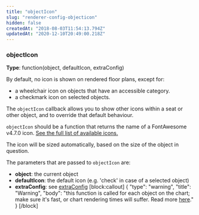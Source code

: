 ```yaml
---
title: "objectIcon"
slug: "renderer-config-objecticon"
hidden: false
createdAt: "2018-08-03T11:54:13.794Z"
updatedAt: "2020-12-10T20:49:00.218Z"
---
```

### objectIcon
**Type**: function(object, defaultIcon, extraConfig)

By default, no icon is shown on rendered floor plans, except for: 

* a wheelchair icon on objects that have an accessible category.   
* a checkmark icon on selected objects.

The `objectIcon` callback allows you to show other icons within a seat or other object, and to override that default behaviour.
 
`objectIcon` should be a function that returns the name of a FontAwesome v4.7.0 icon. [See the full list of available icons.](https://fontawesome.com/v4.7.0/icons/)

The icon will be sized automatically, based on the size of the object in question.

The parameters that are passed to `objectIcon` are:

* **object**: the current object
* **defaultIcon**: the default icon (e.g. &#39;check&#39; in case of a selected object)
* **extraConfig**: see [extraConfig](doc:renderer-config-extraconfig) 
[block:callout]
{
  &quot;type&quot;: &quot;warning&quot;,
  &quot;title&quot;: &quot;Warning&quot;,
  &quot;body&quot;: &quot;this function is called for each object on the chart; make sure it&#39;s fast, or chart rendering times will suffer. Read more [here](http://support.seats.io/integrating-seats-io/performance-tips-for-renderer-callbacks).&quot;
}
[/block]
